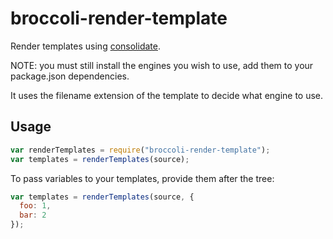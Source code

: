 # broccoli-render-template

Render templates using [consolidate](https://github.com/visionmedia/consolidate.js).

NOTE: you must still install the engines you wish to use, add them to your package.json dependencies.

It uses the filename extension of the template to decide what engine to use.

## Usage

```js
var renderTemplates = require("broccoli-render-template");
var templates = renderTemplates(source);
```

To pass variables to your templates, provide them after the tree:

```js
var templates = renderTemplates(source, {
  foo: 1,
  bar: 2
});
```